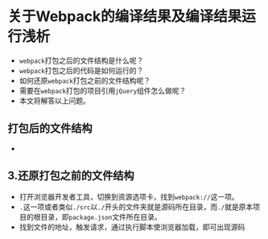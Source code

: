 # 关于Webpack的编译结果及编译结果运行浅析

- `webpack`打包之后的文件结构是什么呢？
- `webpack`打包之后的代码是如何运行的？
- 如何还原`webpack`打包之前的文件结构呢？
- 需要在`webpack`打包的项目引用`jQuery`组件怎么做呢？
- 本文将解答以上问题。

## 打包后的文件结构

-

## 3.还原打包之前的文件结构

- 打开浏览器开发者工具，切换到资源选项卡，找到`webpack://`这一项。
- `.`这一项或者类似`./src`以`./`开头的文件夹就是源码所在目录，而`./`就是原本项目的根目录，即`package.json`文件所在目录。
- 找到文件的地址，触发请求，通过执行脚本使浏览器加载，即可出现源码